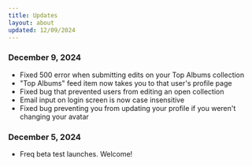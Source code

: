 ```yaml
---
title: Updates
layout: about
updated: 12/09/2024
---
```


### December 9, 2024
- Fixed 500 error when submitting edits on your Top Albums collection
- "Top Albums" feed item now takes you to that user's profile page
- Fixed bug that prevented users from editing an open collection
- Email input on login screen is now case insensitive
- Fixed bug preventing you from updating your profile if you weren't changing your avatar

### December 5, 2024
- Freq beta test launches. Welcome!